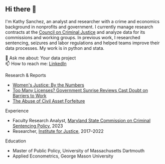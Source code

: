 ## Hi there 👋

I'm Kathy Sanchez, an analyst and researcher with a crime and economics background in nonprofits and government. I currently manage research contracts at the [Council on Criminal Justice](https://counciloncj.org/) and analyze data for its commissions and working groups. In previous work, I researched sentencing, seizures and labor regulations and helped teams improve their data processes. My work is in python and stata.

💬 Ask me about: Your data project    
📫 How to reach me: [LinkedIn](https://www.linkedin.com/in/kathy-sanchez-/)

Research & Reports
- [Women's Justice: By the Numbers](https://counciloncj.org/womens-justice-by-the-numbers/) 
- [Too Many Licenses? Government Sunrise Reviews Cast Doubt on Barriers to Work](https://ij.org/report/too-many-licenses/)
- [The Abuse of Civil Asset Forfeiture](https://ij.org/report/policing-for-profit-3/)

Experience
- Faculty Research Analyst, [Maryland State Commission on Criminal Sentencing Policy](https://msccsp.org/), 2023
- Researcher, [Institute for Justice](https://ij.org/), 2017–2022

Education
- Master of Public Policy, University of Massachusetts Dartmouth
- Applied Econometrics, George Mason University



<!--
**kathysanchez/kathysanchez** is a ✨ _special_ ✨ repository because its `README.md` (this file) appears on your GitHub profile.


Here are some ideas to get you started:

- 🔭 I’m currently working on ...
- 🌱 I’m currently learning ...
- 👯 I’m looking to collaborate on ...
- 🤔 I’m looking for help with ...
- 💬 Ask me about ...
- 📫 How to reach me: ...
- 😄 Pronouns: ...
- ⚡ Fun fact: ...
-->
